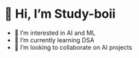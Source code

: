 # 👋 Hi, I’m Study-boii
- 👀 I’m interested in AI and ML
- 🌱 I’m currently learning DSA
- 💞️ I’m looking to collaborate on AI projects 

<!---
Study-boii/Study-boii is a ✨ special ✨ repository because its `README.md` (this file) appears on your GitHub profile.
You can click the Preview link to take a look at your changes.
--->
